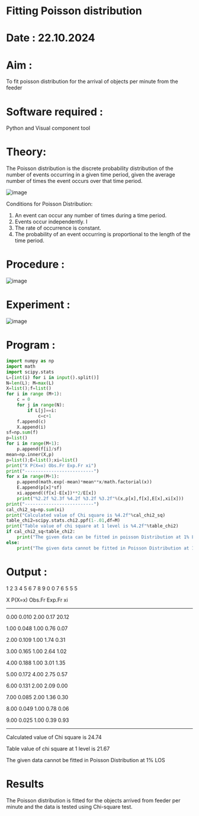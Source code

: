 # Fitting Poisson  distribution
# Date : 22.10.2024
# Aim : 

To fit poisson distribution for the arrival of objects per minute from the feeder

# Software required :  

Python and Visual component tool

# Theory:

The Poisson distribution is the discrete probability distribution of the number of events occurring in a given time period, given the average number of times the event occurs over that time period.

![image](https://user-images.githubusercontent.com/104613195/166248326-fd042076-8b0b-40c4-8b11-1d8e8fcb74db.png)

 Conditions for Poisson Distribution:

1. An event can occur any number of times during a time period.
2. Events occur independently. I
3. The rate of occurrence is constant.
4. The probability of an event occurring is proportional to the length of the time period. 
 
# Procedure :

![image](https://user-images.githubusercontent.com/104613195/166251988-d0c53205-6080-4f7b-ae4c-398178586637.png)

# Experiment :

![image](https://user-images.githubusercontent.com/103921593/230282876-f4a5afbf-cac1-4648-a1b0-c78840638a8e.png)

# Program :
``` python
import numpy as np
import math
import scipy.stats
L=[int(i) for i in input().split()]
N=len(L); M=max(L) 
X=list();f=list()
for i in range (M+1):
    c = 0
    for j in range(N):
        if L[j]==i:
            c=c+1
    f.append(c)
    X.append(i)
sf=np.sum(f)
p=list()
for i in range(M+1):
    p.append(f[i]/sf) 
mean=np.inner(X,p)
p=list();E=list();xi=list()
print("X P(X=x) Obs.Fr Exp.Fr xi")
print("--------------------------")
for x in range(M+1):
    p.append(math.exp(-mean)*mean**x/math.factorial(x))
    E.append(p[x]*sf)
    xi.append((f[x]-E[x])**2/E[x])
    print("%2.2f %2.3f %4.2f %3.2f %3.2f"%(x,p[x],f[x],E[x],xi[x]))
print("--------------------------")
cal_chi2_sq=np.sum(xi)
print("Calculated value of Chi square is %4.2f"%cal_chi2_sq)
table_chi2=scipy.stats.chi2.ppf(1-.01,df=M)
print("Table value of chi square at 1 level is %4.2f"%table_chi2)
if cal_chi2_sq<table_chi2:
    print("The given data can be fitted in poisson Distribution at 1% LOS")
else:
    print("The given data cannot be fitted in Poisson Distribution at 1% LOS")
```

# Output : 

1 2 3 4 5 6 7 8 9 0 0 7 6 5 5 5

X P(X=x) Obs.Fr Exp.Fr xi

--------------------------

0.00 0.010 2.00 0.17 20.12

1.00 0.048 1.00 0.76 0.07

2.00 0.109 1.00 1.74 0.31

3.00 0.165 1.00 2.64 1.02

4.00 0.188 1.00 3.01 1.35

5.00 0.172 4.00 2.75 0.57

6.00 0.131 2.00 2.09 0.00

7.00 0.085 2.00 1.36 0.30

8.00 0.049 1.00 0.78 0.06

9.00 0.025 1.00 0.39 0.93

--------------------------

Calculated value of Chi square is 24.74

Table value of chi square at 1 level is 21.67

The given data cannot be fitted in Poisson Distribution at 1% LOS




# Results

The Poisson distribution is fitted for the objects arrived from feeder per minute and the data is tested using Chi-square test. 
 
